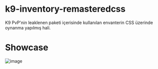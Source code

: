 # k9-inventory-remasteredcss
K9 PvP'nin leaklenen paketi içerisinde kullanılan envanterin CSS üzerinde oynanma yapılmış hali.
# Showcase
![image](https://github.com/thatsquecy/k9-inventory-remasteredcss/assets/48627621/d7f49a64-0d27-4ac4-b8ec-d9121d495b0f)
